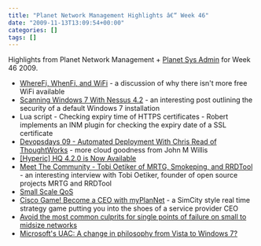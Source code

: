 ```yaml
---
title: "Planet Network Management Highlights â€“ Week 46"
date: "2009-11-13T13:09:54+00:00"
categories: []
tags: []
---
```


Highlights from Planet Network Management + <a href="http://planetsysadmin.com/">Planet Sys Admin</a> for Week 46 2009.
<ul>
	<li><a href="http://www.networkperformancedaily.com/2009/11/wherefi_whenfi_and_wifi.html">WhereFi, WhenFi, and WiFi</a> - a discussion of why there isn't more free WiFi available</li>
	<li><a href="http://blog.tenablesecurity.com/2009/11/scanning-windows-7-with-nessus-42.html">Scanning Windows 7 With Nessus 4.2</a> - an interesting post outlining the security of a default Windows 7 installation</li>
	<li>Lua script - Checking expiry time of HTTPS certificates - Robert implements an INM plugin for checking the expiry date of a SSL certificate</li>
	<li><a href="http://www.johnmwillis.com/devops/devopsdays-09-automated-deployment-with-chris-read-of-thoughtworks/">Devopsdays 09 - Automated Deployment With Chris Read of ThoughtWorks</a> - more cloud goodness from John M Willis</li>
	<li><a href="http://www.hyperic.com/blog/hq-4-2-0-is-now-available/">[Hyperic] HQ 4.2.0 is Now Available</a></li>
	<li><a href="http://www.nagios.org/news/77-news-announcements/235-meet-the-community-tobi-oetiker-of-mrtg-smokeping-and-rrdtool">Meet The Community - Tobi Oetiker of MRTG, Smokeping, and RRDTool</a> - an interesting interview with Tobi Oetiker, founder of open source projects MRTG and RRDTool</li>
	<li><a href="http://www.networkperformancedaily.com/2009/11/small_scale_qos.html">Small Scale QoS</a></li>
	<li><a href="http://www.ciscozine.com/2009/11/12/cisco-game-become-a-ceo-with-myplannet/">Cisco Game! Become a CEO with myPlanNet</a> - a SimCity style real time strategy game putting you into the shoes of a service provider CEO</li>
	<li><a href="http://blogs.techrepublic.com.com/networking/?p=2213">Avoid the most common culprits for single points of failure on small to midsize networks</a></li>
	<li><a href="http://blogs.techrepublic.com.com/security/?p=2619">Microsoft's UAC: A change in philosophy from Vista to Windows 7?</a></li>
</ul>
